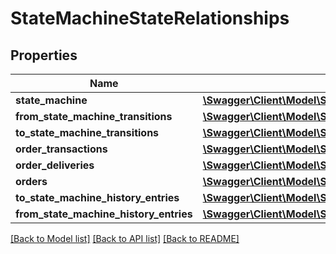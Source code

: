 # StateMachineStateRelationships

## Properties
Name | Type | Description | Notes
------------ | ------------- | ------------- | -------------
**state_machine** | [**\Swagger\Client\Model\StateMachineStateRelationshipsStateMachine**](StateMachineStateRelationshipsStateMachine.md) |  | [optional] 
**from_state_machine_transitions** | [**\Swagger\Client\Model\StateMachineStateRelationshipsFromStateMachineTransitions**](StateMachineStateRelationshipsFromStateMachineTransitions.md) |  | [optional] 
**to_state_machine_transitions** | [**\Swagger\Client\Model\StateMachineStateRelationshipsToStateMachineTransitions**](StateMachineStateRelationshipsToStateMachineTransitions.md) |  | [optional] 
**order_transactions** | [**\Swagger\Client\Model\StateMachineStateRelationshipsOrderTransactions**](StateMachineStateRelationshipsOrderTransactions.md) |  | [optional] 
**order_deliveries** | [**\Swagger\Client\Model\StateMachineStateRelationshipsOrderDeliveries**](StateMachineStateRelationshipsOrderDeliveries.md) |  | [optional] 
**orders** | [**\Swagger\Client\Model\StateMachineStateRelationshipsOrders**](StateMachineStateRelationshipsOrders.md) |  | [optional] 
**to_state_machine_history_entries** | [**\Swagger\Client\Model\StateMachineStateRelationshipsToStateMachineHistoryEntries**](StateMachineStateRelationshipsToStateMachineHistoryEntries.md) |  | [optional] 
**from_state_machine_history_entries** | [**\Swagger\Client\Model\StateMachineStateRelationshipsFromStateMachineHistoryEntries**](StateMachineStateRelationshipsFromStateMachineHistoryEntries.md) |  | [optional] 

[[Back to Model list]](../../README.md#documentation-for-models) [[Back to API list]](../../README.md#documentation-for-api-endpoints) [[Back to README]](../../README.md)

